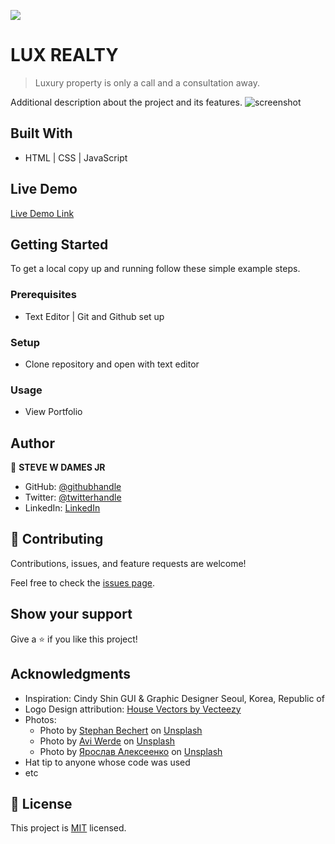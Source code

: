 ![](https://img.shields.io/badge/Microverse-blueviolet)

# LUX REALTY

> Luxury property is only a call and a consultation away.


Additional description about the project and its features.
![screenshot]()


## Built With

- HTML | CSS | JavaScript


## Live Demo

[Live Demo Link]()


## Getting Started


To get a local copy up and running follow these simple example steps.

### Prerequisites
- Text Editor | Git and Github set up

### Setup
- Clone repository and open with text editor

### Usage
- View Portfolio 


## Author

👤 **STEVE W DAMES JR**

- GitHub: [@githubhandle](https://github.com/steveWDamesJr)
- Twitter: [@twitterhandle](https://twitter.com/Steve88312331)
- LinkedIn: [LinkedIn](https://www.linkedin.com/in/steve-w-dames-jr/)


## 🤝 Contributing

Contributions, issues, and feature requests are welcome!

Feel free to check the [issues page](../../issues/).

## Show your support

Give a ⭐️ if you like this project!

## Acknowledgments

- Inspiration: 
  Cindy Shin
  GUI & Graphic Designer
  Seoul, Korea, Republic of
- Logo Design attribution:
  <a href="https://www.vecteezy.com/free-vector/house">House Vectors by Vecteezy</a>
- Photos:
  - Photo by <a href="https://unsplash.com/@steve4c?utm_source=unsplash&utm_medium=referral&utm_content=creditCopyText">Stephan Bechert</a> on <a href="https://unsplash.com/s/photos/luxury-real-estate?utm_source=unsplash&utm_medium=referral&utm_content=creditCopyText">Unsplash</a>
  - Photo by <a href="https://unsplash.com/@pho_2_graph?utm_source=unsplash&utm_medium=referral&utm_content=creditCopyText">Avi Werde</a> on <a href="https://unsplash.com/s/photos/luxury-real-estate?utm_source=unsplash&utm_medium=referral&utm_content=creditCopyText">Unsplash</a>
  - Photo by <a href="https://unsplash.com/@webaliser?utm_source=unsplash&utm_medium=referral&utm_content=creditCopyText">Ярослав Алексеенко</a> on <a href="https://unsplash.com/s/photos/luxury-real-estate?utm_source=unsplash&utm_medium=referral&utm_content=creditCopyText">Unsplash</a>
- Hat tip to anyone whose code was used
- etc

## 📝 License

This project is [MIT](./MIT.md) licensed.
